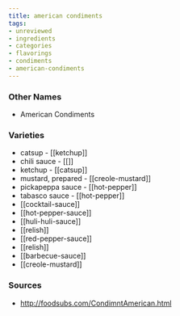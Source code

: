 ```yaml
---
title: american condiments
tags:
- unreviewed
- ingredients
- categories
- flavorings
- condiments
- american-condiments
---
```



### Other Names

* American Condiments

### Varieties

* catsup - [[ketchup]]
* chili sauce - [[]]
* ketchup - [[catsup]]
* mustard, prepared - [[creole-mustard]]
* pickapeppa sauce - [[hot-pepper]]
* tabasco sauce - [[hot-pepper]]
* [[cocktail-sauce]]
* [[hot-pepper-sauce]]
* [[huli-huli-sauce]]
* [[relish]]
* [[red-pepper-sauce]]
* [[relish]]
* [[barbecue-sauce]]
* [[creole-mustard]]

### Sources
* http://foodsubs.com/CondimntAmerican.html
